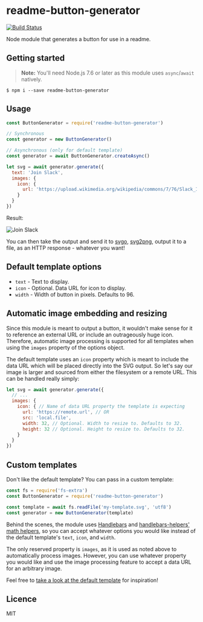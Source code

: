 # readme-button-generator

[![Build Status](https://travis-ci.org/vsimonian/readme-button-generator.svg?branch=master)](https://travis-ci.org/vsimonian/readme-button-generator)

Node module that generates a button for use in a readme.

## Getting started

> **Note:** You'll need Node.js 7.6 or later as this module uses `async`/`await` natively.

```
$ npm i --save readme-button-generator
```

## Usage

```javascript
const ButtonGenerator = require('readme-button-generator')

// Synchronous
const generator = new ButtonGenerator()

// Asynchronous (only for default template)
const generator = await ButtonGenerator.createAsync()

let svg = await generator.generate({
  text: 'Join Slack',
  images: {
    icon: {
      url: 'https://upload.wikimedia.org/wikipedia/commons/7/76/Slack_Icon.png'
    }
  }
})
```

Result:

![Join Slack](https://rawgit.com/vsimonian/readme-button-generator/9ae034b/sample-button.svg)

You can then take the output and send it to [svgo](https://github.com/svg/svgo), [svg2png](https://github.com/domenic/svg2png), output it to a file, as an HTTP response - whatever you want!

## Default template options

- `text` - Text to display.
- `icon` - Optional. Data URL for icon to display.
- `width` - Width of button in pixels. Defaults to 96.

## Automatic image embedding and resizing

Since this module is meant to output a button, it wouldn't make sense for it to reference an external URL or include an outrageously huge icon. Therefore, automatic image processing is supported for all templates when using the `images` property of the options object.

The default template uses an `icon` property which is meant to include the data URL which will be placed directly into the SVG output. So let's say our image is larger and sourced from either the filesystem or a remote URL. This can be handled really simply:

```javascript
let svg = await generator.generate({
  // ...
  images: {
    icon: { // Name of data URL property the template is expecting
      url: 'https://remote.url', // OR
      src: 'local.file',
      width: 32, // Optional. Width to resize to. Defaults to 32.
      height: 32 // Optional. Height to resize to. Defaults to 32.
    }
  }
})
```

## Custom templates

Don't like the default template? You can pass in a custom template:

```javascript
const fs = require('fs-extra')
const ButtonGenerator = require('readme-button-generator')

const template = await fs.readFile('my-template.svg', 'utf8')
const generator = new ButtonGenerator(template)
```

Behind the scenes, the module uses [Handlebars](http://handlebarsjs.com/) and [handlebars-helpers' math helpers](https://github.com/helpers/handlebars-helpers#math), so you can accept whatever options you would like instead of the default template's `text`, `icon`, and `width`.

The only reserved property is `images`, as it is used as noted above to automatically process images. However, you can use whatever property you would like and use the image processing feature to accept a data URL for an arbitrary image.

Feel free to [take a look at the default template](https://github.com/vsimonian/readme-button-generator/blob/master/button-template.svg) for inspiration!

## Licence

MIT
